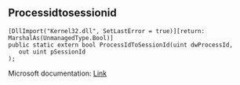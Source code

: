 ## Processidtosessionid

```
[DllImport("Kernel32.dll", SetLastError = true)][return: MarshalAs(UnmanagedType.Bool)]
public static extern bool ProcessIdToSessionId(uint dwProcessId,
   out uint pSessionId
);
```

Microsoft documentation: [Link](https://docs.microsoft.com/en-us/windows/win32/api/processthreadsapi/nf-processthreadsapi-processidtosessionid)
